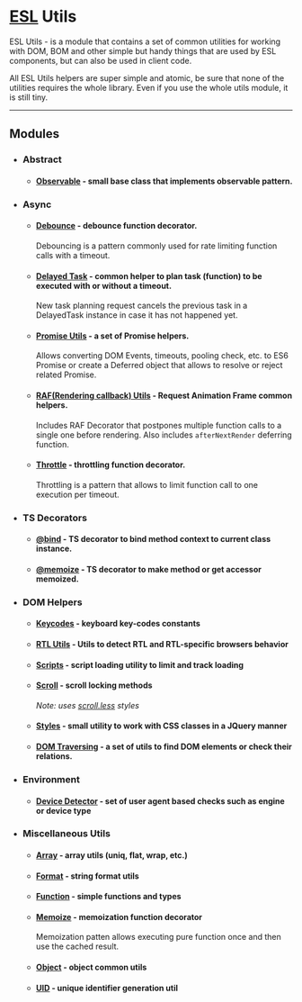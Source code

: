 # [ESL](../../../README.md) Utils

ESL Utils - is a module that contains a set of common utilities for working with DOM,
BOM and other simple but handy things that are used by ESL components, but can also be used in client code.

All ESL Utils helpers are super simple and atomic, be sure that none of the utilities requires the whole library. 
Even if you use the whole utils module, it is still tiny.

---

## Modules

- ### Abstract

  - #### [Observable](./abstract/observable.ts) - small base class that implements observable pattern. 


- ### Async

  - #### [Debounce](./async/debounce.ts) - debounce function decorator.
    Debouncing is a pattern commonly used for rate limiting function calls with a timeout.

  - #### [Delayed Task](./async/delayed-task.ts) - common helper to plan task (function) to be executed with or without a timeout.
    New task planning request cancels the previous task in a DelayedTask instance in case it has not happened yet. 

  - #### [Promise Utils](./async/promise.ts) - a set of Promise helpers.
    Allows converting DOM Events, timeouts, pooling check, etc. to ES6 Promise or create a Deferred object 
    that allows to resolve or reject related Promise.

  - #### [RAF(Rendering callback) Utils](./async/raf.ts) - Request Animation Frame common helpers.
    Includes RAF Decorator that postpones multiple function calls to a single one before rendering. 
    Also includes `afterNextRender` deferring function.

  - #### [Throttle](./async/throttle.ts) - throttling function decorator.
    Throttling is a pattern that allows to limit function call to one execution per timeout.


- ### TS Decorators

    - #### [@bind](./decorators/bind.ts) - TS decorator to bind method context to current class instance.

    - #### [@memoize](./decorators/memoize.ts) - TS decorator to make method or get accessor memoized.


- ### DOM Helpers
  
    - #### [Keycodes](./dom/keycodes.ts) - keyboard key-codes constants
  
    - #### [RTL Utils](./dom/rtl.ts) - Utils to detect RTL and RTL-specific browsers behavior
  
    - #### [Scripts](./dom/script.ts) - script loading utility to limit and track loading
  
    - #### [Scroll](./dom/scroll.ts) - scroll locking methods
      *Note: uses [scroll.less](./dom/scroll.less) styles* 
  
    - #### [Styles](./dom/styles.ts) - small utility to work with CSS classes in a JQuery manner
  
    - #### [DOM Traversing](./dom/traversing.ts) - a set of utils to find DOM elements or check their relations. 
  
- ### Environment
  
    - #### [Device Detector](./environment/device-detector.ts) - set of user agent based checks such as engine or device type
  
- ### Miscellaneous Utils

    - #### [Array](./misc/array.ts) - array utils (uniq, flat, wrap, etc.)
  
    - #### [Format](./misc/format.ts) - string format utils
  
    - #### [Function](./misc/functions.ts) - simple functions and types 
  
    - #### [Memoize](./misc/memoize.ts) - memoization function decorator
      Memoization patten allows executing pure function once and then use the cached result. 
  
    - #### [Object](./misc/object.ts) - object common utils
  
    - #### [UID](./misc/uid.ts) - unique identifier generation util 
